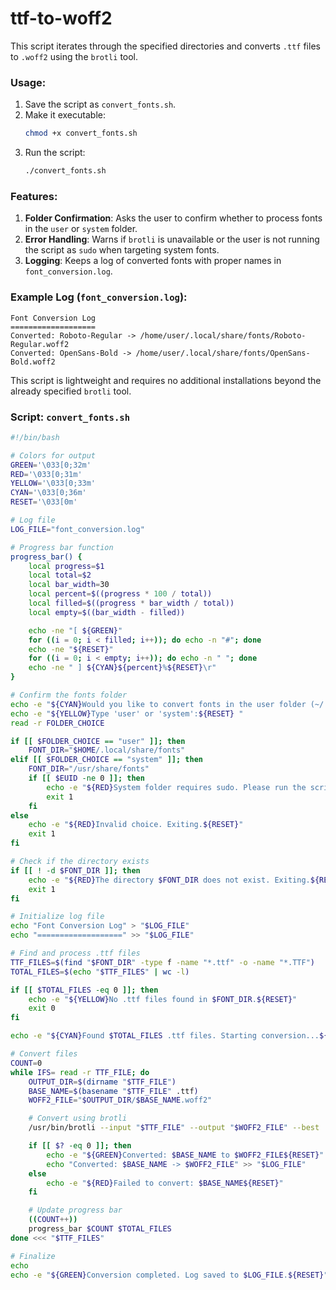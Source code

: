 # ttf-to-woff2


This script iterates through the specified directories and converts `.ttf` files to `.woff2` using the `brotli` tool.

### Usage:
1. Save the script as `convert_fonts.sh`.
2. Make it executable:
   ```bash
   chmod +x convert_fonts.sh
   ```
3. Run the script:
   ```bash
   ./convert_fonts.sh
   ``` 

### Features:
1. **Folder Confirmation**: Asks the user to confirm whether to process fonts in the `user` or `system` folder.
2. **Error Handling**: Warns if `brotli` is unavailable or the user is not running the script as `sudo` when targeting system fonts.
3. **Logging**: Keeps a log of converted fonts with proper names in `font_conversion.log`.


### Example Log (`font_conversion.log`):
```
Font Conversion Log
===================
Converted: Roboto-Regular -> /home/user/.local/share/fonts/Roboto-Regular.woff2
Converted: OpenSans-Bold -> /home/user/.local/share/fonts/OpenSans-Bold.woff2
```

This script is lightweight and requires no additional installations beyond the already specified `brotli` tool.


### Script: `convert_fonts.sh`

```bash
#!/bin/bash

# Colors for output
GREEN='\033[0;32m'
RED='\033[0;31m'
YELLOW='\033[0;33m'
CYAN='\033[0;36m'
RESET='\033[0m'

# Log file
LOG_FILE="font_conversion.log"

# Progress bar function
progress_bar() {
    local progress=$1
    local total=$2
    local bar_width=30
    local percent=$((progress * 100 / total))
    local filled=$((progress * bar_width / total))
    local empty=$((bar_width - filled))

    echo -ne "[ ${GREEN}"
    for ((i = 0; i < filled; i++)); do echo -n "#"; done
    echo -ne "${RESET}"
    for ((i = 0; i < empty; i++)); do echo -n " "; done
    echo -ne " ] ${CYAN}${percent}%${RESET}\r"
}

# Confirm the fonts folder
echo -e "${CYAN}Would you like to convert fonts in the user folder (~/.local/share/fonts) or system folder (/usr/share/fonts)?${RESET}"
echo -e "${YELLOW}Type 'user' or 'system':${RESET} "
read -r FOLDER_CHOICE

if [[ $FOLDER_CHOICE == "user" ]]; then
    FONT_DIR="$HOME/.local/share/fonts"
elif [[ $FOLDER_CHOICE == "system" ]]; then
    FONT_DIR="/usr/share/fonts"
    if [[ $EUID -ne 0 ]]; then
        echo -e "${RED}System folder requires sudo. Please run the script as root.${RESET}"
        exit 1
    fi
else
    echo -e "${RED}Invalid choice. Exiting.${RESET}"
    exit 1
fi

# Check if the directory exists
if [[ ! -d $FONT_DIR ]]; then
    echo -e "${RED}The directory $FONT_DIR does not exist. Exiting.${RESET}"
    exit 1
fi

# Initialize log file
echo "Font Conversion Log" > "$LOG_FILE"
echo "===================" >> "$LOG_FILE"

# Find and process .ttf files
TTF_FILES=$(find "$FONT_DIR" -type f -name "*.ttf" -o -name "*.TTF")
TOTAL_FILES=$(echo "$TTF_FILES" | wc -l)

if [[ $TOTAL_FILES -eq 0 ]]; then
    echo -e "${YELLOW}No .ttf files found in $FONT_DIR.${RESET}"
    exit 0
fi

echo -e "${CYAN}Found $TOTAL_FILES .ttf files. Starting conversion...${RESET}"

# Convert files
COUNT=0
while IFS= read -r TTF_FILE; do
    OUTPUT_DIR=$(dirname "$TTF_FILE")
    BASE_NAME=$(basename "$TTF_FILE" .ttf)
    WOFF2_FILE="$OUTPUT_DIR/$BASE_NAME.woff2"

    # Convert using brotli
    /usr/bin/brotli --input "$TTF_FILE" --output "$WOFF2_FILE" --best

    if [[ $? -eq 0 ]]; then
        echo -e "${GREEN}Converted: $BASE_NAME to $WOFF2_FILE${RESET}"
        echo "Converted: $BASE_NAME -> $WOFF2_FILE" >> "$LOG_FILE"
    else
        echo -e "${RED}Failed to convert: $BASE_NAME${RESET}"
    fi

    # Update progress bar
    ((COUNT++))
    progress_bar $COUNT $TOTAL_FILES
done <<< "$TTF_FILES"

# Finalize
echo
echo -e "${GREEN}Conversion completed. Log saved to $LOG_FILE.${RESET}"
```
